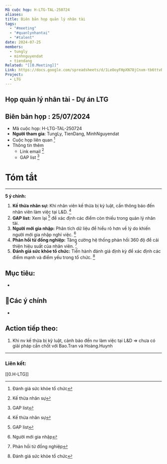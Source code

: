 ```yaml
---
Mã cuộc họp: H-LTG-TAL-250724
aliases: 
title: Biên bản họp quản lý nhân tài
tags:
  - "#meeting"
  - "#quanlynhantai"
  - "#talent"
date: 2024-07-25
members:
  - tungly
  - minhnguyendat
  - tiendang
Related: "[[0.Meeting]]"
Link: https://docs.google.com/spreadsheets/d/1LeOoyFHpXN78jCnxm-tb6ttvRx0__3pyZpR4x0o2Pgo/edit?gid=737863023#gid=737863023
Project:
  - LTG
---
```

## Họp quản lý nhân tài - Dự án LTG
## Biên bản họp : 25/07/2024
- Mã cuộc họp: H-LTG-TAL-250724
- **Người tham gia**: TungLy, TienDang, MinhNguyendat
- Cuộc họp liên quan [^1]
- Thông tin thêm
	- Link email [^2]
	- GAP list [^3]

# Tóm tắt
--- 
**5 ý chính:**

1. **Kế thừa nhân sự:** Khi nhân viên kế thừa bị kỷ luật, cần thông báo đến nhân viên làm việc tại L&D. [^2]
2. **GAP list:** Xem lại [^3] để xác định các điểm còn thiếu trong quản lý nhân tài.
3. **Người mới gia nhập:** Phân tích dữ liệu để hiểu rõ hơn về lý do khiến người mới gia nhập nghỉ việc. [^4]
4. **Phản hồi từ đồng nghiệp:** Tăng cường hệ thống phản hồi 360 độ để cải thiện hiệu suất của nhân viên. [^5]
5. **Đánh giá sức khỏe tổ chức:** Tiến hành đánh giá định kỳ để xác định các điểm mạnh và điểm yếu trong tổ chức. [^1]
## Mục tiêu:
- 

## 📝Các ý chính  
-  


## Action tiếp theo:
 1. Khi nv kế thừa bị kỹ luật, cảnh báo đến nv làm việc tại L&D  => chưa có giải pháp cần chốt với Bao.Tran và Hoàng.Huynh


[^1]: Đánh giá sức khỏe tổ chức
[^2]: Kế thừa nhân sự
[^3]: GAP list
[^4]: Người mới gia nhập
[^5]: Phản hồi từ đồng nghiệp

 --- 



### Liên kết:
[[0.H-LTG]]


[^1]: Cuộc họp trước [[H-LTG-TAL-090724]] 
[^2]: Email
[^3]: GAP list: https://docs.google.com/spreadsheets/d/1LeOoyFHpXN78jCnxm-tb6ttvRx0__3pyZpR4x0o2Pgo/edit?gid=737863023#gid=737863023
